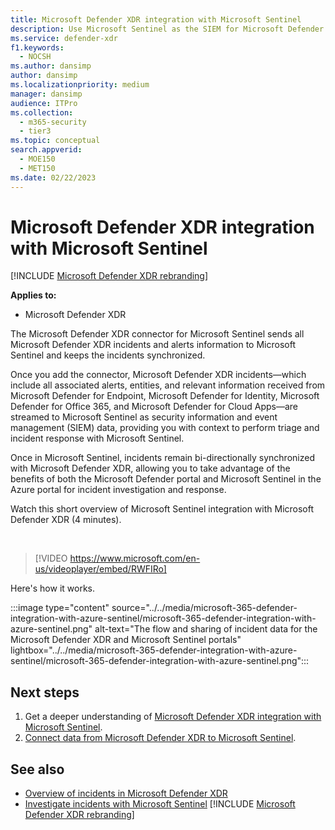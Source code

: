 ```yaml
---
title: Microsoft Defender XDR integration with Microsoft Sentinel
description: Use Microsoft Sentinel as the SIEM for Microsoft Defender XDR incident and events.
ms.service: defender-xdr
f1.keywords: 
  - NOCSH
ms.author: dansimp
author: dansimp
ms.localizationpriority: medium
manager: dansimp
audience: ITPro
ms.collection: 
  - m365-security
  - tier3
ms.topic: conceptual
search.appverid: 
  - MOE150
  - MET150
ms.date: 02/22/2023
---
```


# Microsoft Defender XDR integration with Microsoft Sentinel

[!INCLUDE [Microsoft Defender XDR rebranding](../includes/microsoft-defender.md)]

**Applies to:**
- Microsoft Defender XDR

The Microsoft Defender XDR connector for Microsoft Sentinel sends all Microsoft Defender XDR incidents and alerts information to Microsoft Sentinel and keeps the incidents synchronized. 

Once you add the connector, Microsoft Defender XDR incidents&mdash;which include all associated alerts, entities, and relevant information received from Microsoft Defender for Endpoint, Microsoft Defender for Identity, Microsoft Defender for Office 365, and Microsoft Defender for Cloud Apps&mdash;are streamed to Microsoft Sentinel as security information and event management (SIEM) data, providing you with context to perform triage and incident response with Microsoft Sentinel. 

Once in Microsoft Sentinel, incidents remain bi-directionally synchronized with Microsoft Defender XDR, allowing you to take advantage of the benefits of both the Microsoft Defender portal and Microsoft Sentinel in the Azure portal for incident investigation and response.

Watch this short overview of Microsoft Sentinel integration with Microsoft Defender XDR (4 minutes).

<br>

>[!VIDEO https://www.microsoft.com/en-us/videoplayer/embed/RWFIRo]


Here's how it works.

:::image type="content" source="../../media/microsoft-365-defender-integration-with-azure-sentinel/microsoft-365-defender-integration-with-azure-sentinel.png" alt-text="The flow and sharing of incident data for the Microsoft Defender XDR and Microsoft Sentinel portals" lightbox="../../media/microsoft-365-defender-integration-with-azure-sentinel/microsoft-365-defender-integration-with-azure-sentinel.png":::

## Next steps

1. Get a deeper understanding of [Microsoft Defender XDR integration with Microsoft Sentinel](/azure/sentinel/microsoft-365-defender-sentinel-integration).
2. [Connect data from Microsoft Defender XDR to Microsoft Sentinel](/azure/sentinel/connect-microsoft-365-defender).

## See also

- [Overview of incidents in Microsoft Defender XDR](incidents-overview.md)
- [Investigate incidents with Microsoft Sentinel](/azure/sentinel/tutorial-investigate-cases)
[!INCLUDE [Microsoft Defender XDR rebranding](../includes/defender-m3d-techcommunity.md)]
